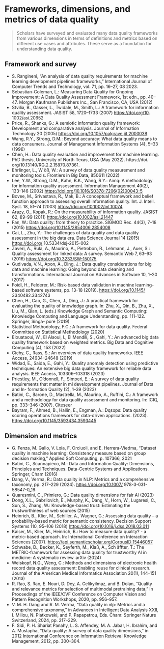 # Frameworks, dimensions, and metrics of data quality
> Scholars have surveyed and evaluated many data quality frameworks from various dimensions in terms of definitions and metrics
based on different use cases and attributes. These serve as a foundation for understanding data quality.

## Framework and survey
- S. Rangineni, “An analysis of data quality requirements for machine learning development pipelines frameworks,” International Journal of
Computer Trends and Technology, vol. 71, pp. 16–27, 08 2023.
- Sebastian-Coleman, L.: Measuring Data Quality for Ongoing Improvement: A Data Quality Assessment Framework, 1st edn., pp. 40–47. Morgan
Kaufmann Publishers Inc., San Francisco, CA, USA (2012)
- Stvilia, B., Gasser, L., Twidale, M., Smith, L.: A framework for information quality assessment. JASIST 58, 1720–1733 (2007) https://doi.org/10.
1002/asi.20652
- Price, R., Shanks, G.: A semiotic information quality framework: Development and comparative analysis. Journal of Information Technology 20
(2005) https://doi.org/10.1057/palgrave.jit.2000038
- Wang, R.Y., Strong, D.M.: Beyond accuracy: What data quality means to data consumers. Journal of Management Information Systems (4), 5–33
(1996)
- Chen, H.: Data quality evaluation and improvement for machine learning. PhD thesis, University of North Texas, USA (May 2022). https://doi.
org/10.13140/RG.2.2.15870.87361.
- Ehrlinger, L., W ̈oß, W.: A survey of data quality measurement and monitoring tools. Frontiers in Big Data, 850611 (2022)
- Lee, Y.W., Strong, D.M., Kahn, B.K., Wang, R.Y.: Aimq: A methodology for information quality assessment. Information Management 40(2), 133–146 (2002) https://doi.org/10.1016/S0378-7206(02)00043-5
- Bovee, M., Srivastava, R., Mak, B.: A conceptual framework and belief function approach to assessing overall information quality. Int. J. Intell.
Syst. 18, 51–74 (2003) https://doi.org/10.1002/int.10074
- Arazy, O., Kopak, R.: On the measurability of information quality. JASIST 62, 89–99 (2011) https://doi.org/10.1002/asi.21447
- Fan, W.: Data quality: from theory to practice. SIGMOD Rec. 44(3), 7–18 (2015) https://doi.org/10.1145/2854006.2854008
- Cai, L., Zhu, Y.: The challenges of data quality and data quality assessment in the big data era. Data Science Journal 14 (2015) https://doi.org/
10.5334/dsj-2015-002
- Zaveri, A., Rula, A., Maurino, A., Pietrobon, R., Lehmann, J., Auer, S.: Quality assessment for linked data: A survey. Semantic Web 7, 63–93
(2016) https://doi.org/10.3233/SW-150175
- Gudivada, V.N., Apon, A., Ding, J.: Data quality considerations for big
data and machine learning: Going beyond data cleaning and transformations. International Journal on Advances in Software 10, 1–20 (2017)
- Foidl, H., Felderer, M.: Risk-based data validation in machine learning-based software systems, pp. 13–18 (2019). https://doi.org/10.1145/
3340482.3342743
- Chen, H., Cao, G., Chen, J., Ding, J.: A practical framework for evaluating the quality of knowledge graph. In: Zhu, X., Qin, B., Zhu, X., Liu, M.,
Qian, L. (eds.) Knowledge Graph and Semantic Computing: Knowledge Computing and Language Understanding, pp. 111–122. Springer, Singa-
pore (2019)
- Statistical Methodology, F.C.: A framework for data quality. Federal Committee on Statistical Methodology (2020)
- Elouataoui, W., El Alaoui, I., El Mendili, S., Gahi, Y.: An advanced big data quality framework based on weighted metrics. Big Data and Cognitive
Computing (4), 153 (2022)
- Cichy, C., Rass, S.: An overview of data quality frameworks. IEEE Access, 24634–24648 (2019)
- Widad, E., Saida, E., Gahi, Y.: Quality anomaly detection using predictive techniques: An extensive big data quality framework for reliable data
analysis. IEEE Access, 103306–103318 (2023)
- Priestley, M., O’donnell, F., Simperl, E.: A survey of data quality requirements that matter in ml development pipelines. Journal of Data and In-
formation Quality (2), 1–39 (2023)
- Batini, C., Barone, D., Mastrella, M., Maurino, A., Ruffini, C.: A framework and a methodology for data quality assessment and monitoring. In:
ICIQ, pp. 333–346 (2007). Citeseer
- Bayram, F., Ahmed, B., Hallin, E., Engman, A.: Dqsops: Data quality scoring operations framework for data-driven applications. (2023). https://doi.org/10.1145/3593434.3593445

## Dimension and metrics
- G. Fenza, M. Gallo, V. Loia, F. Orciuoli, and E. Herrera-Viedma, “Dataset quality in machine learning: Consistency measure based on group
decision making,” Applied Soft Computing, p. 107366, 2021
- Batini, C., Scannapieco, M.: Data and Information Quality: Dimensions, Principles and Techniques. Data-Centric Systems and Applications.
Springer, Cham (2016)
- Dang, V., Verma, R.: Data quality in NLP: Metrics and a comprehensive taxonomy, pp. 217–229 (2024). https://doi.org/10.1007/
978-3-031-58547-0_18
- Quaresmini, C., Primiero, G.: Data quality dimensions for fair AI (2023)
- Dong, X.L., Gabrilovich, E., Murphy, K., Dang, V., Horn, W., Lugaresi, C., Sun, S., Zhang, W.: Knowledge-based trust: Estimating the trustworthiness of web sources (2015)
- Heinrich, B., Klier, M., Schiller, A., Wagner, G.: Assessing data quality – a probability-based metric for semantic consistency. Decision Support Systems 110, 95–106 (2018) https://doi.org/10.1016/j.dss.2018.03.011
- Kaiser, M., Klier, M., Heinrich, B.: How to measure data quality? - a metric-based approach. In: International Conference on Interaction Sciences (2007). https://api.semanticscholar.org/CorpusID:15446057
- Schwabe, D., Becker, K., Seyferth, M., Klaß, A., Sch ̈affter, T.: The METRIC-framework for assessing data quality for trustworthy AI in medicine: A systematic review. arXiv (2024)
- Weiskopf, N.G., Weng, C.: Methods and dimensions of electronic health record data quality assessment: Enabling reuse for clinical research. Journal of the American Medical Informatics Association 20(1), 144–151 (2013)
- R. Rao, S. Rao, E. Nouri, D. Dey, A. Celikyilmaz, and B. Dolan, “Quality and relevance metrics for selection of multimodal pretraining
data,” in Proceedings of the IEEE/CVF Conference on Computer Vision and Pattern Recognition Workshops, 2020, pp. 956–957.
- V. M. H. Dang and R. M. Verma, “Data quality in nlp: Metrics and a comprehensive taxonomy,” in Advances in Intelligent Data Analysis XXII, I. Miliou, N. Piatkowski, and P. Papapetrou, Eds. Cham:
Springer Nature Switzerland, 2024, pp. 217–229.
- F. Sidi, P. H. Shariat Panahy, L. S. Affendey, M. A. Jabar, H. Ibrahim, and A. Mustapha, “Data quality: A survey of data quality dimensions,”
in 2012 International Conference on Information Retrieval Knowledge Management, 2012, pp. 300–304.






